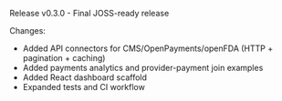 Release v0.3.0 - Final JOSS-ready release

Changes:
- Added API connectors for CMS/OpenPayments/openFDA (HTTP + pagination + caching)
- Added payments analytics and provider-payment join examples
- Added React dashboard scaffold
- Expanded tests and CI workflow
